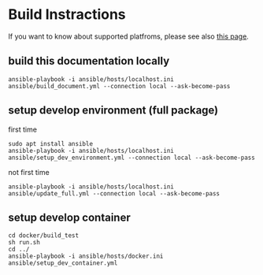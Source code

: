 # Build Instractions

If you want to know about supported platfroms, please see also [this page](supported_platforms.md).

## build this documentation locally
```
ansible-playbook -i ansible/hosts/localhost.ini ansible/build_document.yml --connection local --ask-become-pass
```


## setup develop environment (full package)

first time
```
sudo apt install ansible
ansible-playbook -i ansible/hosts/localhost.ini ansible/setup_dev_environment.yml --connection local --ask-become-pass
```

not first time
```
ansible-playbook -i ansible/hosts/localhost.ini ansible/update_full.yml --connection local --ask-become-pass
```

## setup develop container

```
cd docker/build_test
sh run.sh
cd ../
ansible-playbook -i ansible/hosts/docker.ini ansible/setup_dev_container.yml
```